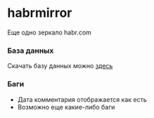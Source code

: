 # habrmirror
 Еще одно зеркало habr.com
 
### База данных
 Скачать базу данных можно [здесь](https://mega.nz/#F!2ToAVa7Y!ZxnFgMjMVMyo07LC1W0IaQ)
 
### Баги
 * Дата комментария отображается как есть
 * Возможно еще какие-либо баги
 